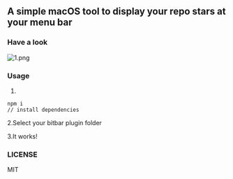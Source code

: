 ## A simple macOS tool to display your repo stars at your menu bar

### Have a look
![1.png](https://dn-cnode.qbox.me/FlOcLOQFkuBZk1e4gJYZAEFsD8lK)

### Usage
1.
```
npm i   
// install dependencies
````

2.Select your bitbar plugin folder

3.It works!

### LICENSE 
MIT
